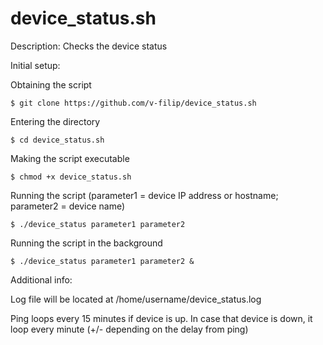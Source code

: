 # device_status.sh
Description: Checks the device status

Initial setup:

Obtaining the script

    $ git clone https://github.com/v-filip/device_status.sh
  
Entering the directory
  
    $ cd device_status.sh
  
Making the script executable
  
    $ chmod +x device_status.sh
 
Running the script (parameter1 = device IP address or hostname; parameter2 = device name)
 
    $ ./device_status parameter1 parameter2
    
Running the script in the background

    $ ./device_status parameter1 parameter2 &
    
Additional info:

Log file will be located at /home/username/device_status.log

Ping loops every 15 minutes if device is up. In case that device is down, it loop every minute (+/- depending on the delay from ping)


  
 

